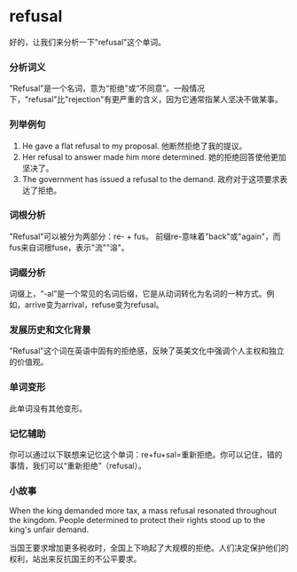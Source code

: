 # refusal

好的，让我们来分析一下"refusal"这个单词。

  

### 分析词义

  

"Refusal"是一个名词，意为“拒绝”或“不同意”。一般情况下，"refusal"比"rejection"有更严重的含义，因为它通常指某人坚决不做某事。

  

### 列举例句

  

1.  He gave a flat refusal to my proposal. 他断然拒绝了我的提议。
2.  Her refusal to answer made him more determined. 她的拒绝回答使他更加坚决了。
3.  The government has issued a refusal to the demand. 政府对于这项要求表达了拒绝。

  

### 词根分析

  

"Refusal"可以被分为两部分：re- + fus。 前缀re-意味着"back"或"again"，而fus来自词根fuse，表示"流""溶"。

  

### 词缀分析

  

词缀上，“-al”是一个常见的名词后缀，它是从动词转化为名词的一种方式。例如，arrive变为arrival，refuse变为refusal。

  

### 发展历史和文化背景

  

"Refusal"这个词在英语中固有的拒绝感，反映了英美文化中强调个人主权和独立的价值观。

  

### 单词变形

  

此单词没有其他变形。

  

### 记忆辅助

  

你可以通过以下联想来记忆这个单词：re+fu+sal=重新拒绝。你可以记住，错的事情，我们可以“重新拒绝”（refusal）。

  

### 小故事

  

When the king demanded more tax, a mass refusal resonated throughout the kingdom. People determined to protect their rights stood up to the king's unfair demand.

  

当国王要求增加更多税收时，全国上下响起了大规模的拒绝。人们决定保护他们的权利，站出来反抗国王的不公平要求。

